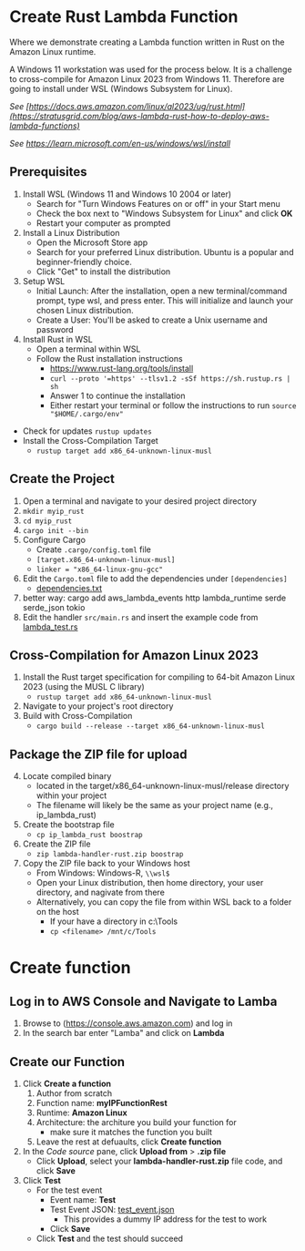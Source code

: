 # Create Rust Lambda Function
Where we demonstrate creating a Lambda function written in Rust on the Amazon Linux runtime.

A Windows 11 workstation was used for the process below. It is a challenge to cross-compile for Amazon Linux 2023 from Windows 11. Therefore are going to install under WSL (Windows Subsystem for Linux).

*See [https://docs.aws.amazon.com/linux/al2023/ug/rust.html](https://stratusgrid.com/blog/aws-lambda-rust-how-to-deploy-aws-lambda-functions)*

*See https://learn.microsoft.com/en-us/windows/wsl/install*

## Prerequisites
1. Install WSL (Windows 11 and Windows 10 2004 or later)
    - Search for "Turn Windows Features on or off" in your Start menu
    - Check the box next to "Windows Subsystem for Linux" and click **OK**
    - Restart your computer as prompted
2. Install a Linux Distribution
    - Open the Microsoft Store app
    - Search for your preferred Linux distribution. Ubuntu is a popular and beginner-friendly choice.
    - Click "Get" to install the distribution
3. Setup WSL
    - Initial Launch: After the installation, open a new terminal/command prompt, type wsl, and press enter. This will initialize and launch your chosen Linux distribution.
    - Create a User: You'll be asked to create a Unix username and password
4. Install Rust in WSL
    - Open a terminal within WSL
    - Follow the Rust installation instructions
      - https://www.rust-lang.org/tools/install
      - `curl --proto '=https' --tlsv1.2 -sSf https://sh.rustup.rs | sh`
      - Answer 1 to continue the installation
      - Either restart your terminal or follow the instructions to run `source "$HOME/.cargo/env"`
  - Check for updates `rustup updates`
  - Install the Cross-Compilation Target
    - `rustup target add x86_64-unknown-linux-musl`

## Create the Project
1. Open a terminal and navigate to your desired project directory
2. `mkdir myip_rust`
3. `cd myip_rust`
4. `cargo init --bin`
5.  Configure Cargo
    - Create `.cargo/config.toml` file
    - `[target.x86_64-unknown-linux-musl]`
    - `linker = "x86_64-linux-gnu-gcc"`
6. Edit the `Cargo.toml` file to add the dependencies under `[dependencies]`
    - [dependencies.txt](dependencies.txt)
7. better way: cargo add aws_lambda_events http lambda_runtime serde serde_json tokio
7.  Edit the handler `src/main.rs` and insert the example code from [lambda_test.rs](lambda_test.rs)
 
## Cross-Compilation for Amazon Linux 2023
1. Install the Rust target specification for compiling to 64-bit Amazon Linux 2023 (using the MUSL C library)
    - `rustup target add x86_64-unknown-linux-musl`
2. Navigate to your project's root directory
3. Build with Cross-Compilation
    - `cargo build --release --target x86_64-unknown-linux-musl`

## Package the ZIP file for upload
4. Locate compiled binary
    - located in the target/x86_64-unknown-linux-musl/release directory within your project
    - The filename will likely be the same as your project name (e.g., ip_lambda_rust)
5. Create the bootstrap file
    - `cp ip_lambda_rust boostrap`
6. Create the ZIP file
    - `zip lambda-handler-rust.zip boostrap`
5. Copy the ZIP file back to your Windows host
    - From Windows: Windows-R, `\\wsl$`
    - Open your Linux distribution, then home directory, your user directory, and nagivate from there
    - Alternatively, you can copy the file from within WSL back to a folder on the host
      - If your have a directory in c:\Tools
      - `cp <filename> /mnt/c/Tools`

# Create function
## Log in to AWS Console and Navigate to Lamba
1. Browse to (https://console.aws.amazon.com) and log in
2. In the search bar enter "Lamba" and click on **Lambda**
## Create our Function
1. Click **Create a function**
    1. Author from scratch
    2. Function name: **myIPFunctionRest**
    3. Runtime: **Amazon Linux**
    4. Architecture: the architure you build your function for
        - make sure it matches the function you built
    5. Leave the rest at defuaults, click **Create function**
2. In the *Code source* pane, click **Upload from** > **.zip file**
    - Click **Upload**, select your **lambda-handler-rust.zip** file code, and click **Save**
3. Click **Test**
    - For the test event
      - Event name: **Test**
      - Test Event JSON: [test_event.json](test_event.json)
        - This provides a dummy IP address for the test to work
      - Click **Save**
    - Click **Test** and the test should succeed
